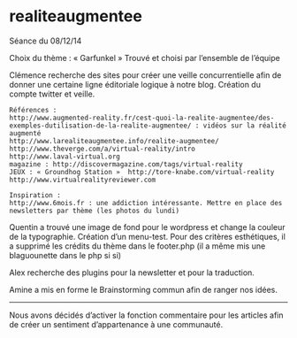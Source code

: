 realiteaugmentee
================

Séance du 08/12/14

Choix du thème : « Garfunkel » Trouvé et choisi par l’ensemble de l’équipe

Clémence recherche des sites pour créer une veille concurrentielle afin de donner une certaine ligne éditoriale logique à notre blog. Création du compte twitter et veille.

	Références :
	http://www.augmented-reality.fr/cest-quoi-la-realite-augmentee/des-exemples-dutilisation-de-la-realite-augmentee/ : vidéos sur la réalité augmenté
	http://www.larealiteaugmentee.info/realite-augmentee/
	http://www.theverge.com/a/virtual-reality/intro
	http://www.laval-virtual.org
	magazine : http://discovermagazine.com/tags/virtual-reality
	JEUX : « Groundhog Station »  http://tore-knabe.com/virtual-reality
    http://www.virtualrealityreviewer.com

	Inspiration :
	http://www.6mois.fr : une addiction intéressante. Mettre en place des newsletters par thème (les photos du lundi)


Quentin a trouvé une image de fond pour le wordpress et change la couleur de la typographie. Création d’un menu-test.
Pour des critères esthétiques, il a supprimé les crédits du thème dans le footer.php
(il a même mis une blaguounette dans le php si si)

Alex recherche des plugins pour la newsletter et pour la traduction.

Amine a mis en forme le Brainstorming commun afin de ranger nos idées.

_____

Nous avons décidés d’activer la fonction commentaire pour les articles afin de créer un sentiment d’appartenance à une communauté.
